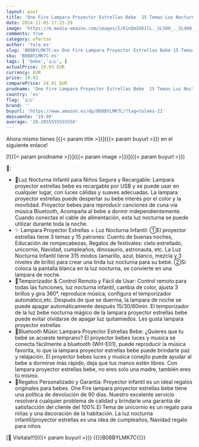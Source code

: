 ```yaml
---
layout: post
title: 'One Fire Lampara Proyector Estrellas Bebe  15 Temas Luz Nocturna Infantil con Control Remoto  Música Proyector Bebes Luces y Musica  360° Rotación Proyector Infantil Temporizador Regalos para Bebes'
date: 2024-11-05 17:25:29
image: 'https://m.media-amazon.com/images/I/61nQm2Ub1lL._SL500_._SL400_.jpg'
comments: true
category: ofertas
author: 'tole.es'
slug: 'B08BYLMK7C-es One Fire Lampara Proyector Estrellas Bebe 15 Temas Luz...'
sku: 'B08BYLMK7C-es'
tags: [ 'bebe','🇪🇸', ]
actualPrice: 19.93 EUR
currency: EUR
price: 19.93
comparePrice: 24.91 EUR
prodname: 'One Fire Lampara Proyector Estrellas Bebe  15 Temas Luz Nocturna Infantil con Control Remoto  Música Proyector Bebes Luces y Musica  360° Rotación Proyector Infantil Temporizador Regalos para Bebes'
country: 'es'
flag: '🇪🇸'
brand: ''
buyurl: 'https://www.amazon.es/dp/B08BYLMK7C/?tag=tolees-21'
descuento: '19.99'
average: '20.2055555555556'
---
```


Ahora mismo tienes [{{< param title >}}]({{< param buyurl >}}) en el siguiente enlace!

[![{{< param prodname >}}]({{< param image >}})]({{< param buyurl >}})

🔎:

- 🌈Luz Nocturna Infantil para Niños Segura y Recargable: Lampara proyector estrellas bebe es recargable por USB y se puede usar en cualquier lugar, con luces cálidas y suaves adecuadas. La lampara proyector estrellas puede despertar su bebe interés por el color y la movilidad. Proyector bebes para reproducir canciones de cuna vía música Bluetooth, Acompaña al bebe a dormir independientemente. Cuando conectas el cable de alimentación, esta luz nocturna se puede utilizar durante toda la noche.
- ✨ Lampara Proyector Estrellas + Luz Nocturna Infantil: ①El proyector estrellas tiene 3 temas y 15 patrones: Cuento de buenas noches, Educación de rompecabezas, Regalos de festivales: cielo estrellado, unicornio, Navidad, cumpleaños, dinosaurio, astronauta, etc. La Luz Nocturna Infantil tiene 315 modos (amarillo, azul, blanco, mezcla y 3 niveles de brillo) para crear una linda luz nocturna para su bebé. ②Si coloca la pantalla blanca en la luz nocturna, se convierte en una lampara de noche.
- 🌈Temporizador & Control Remoto y Fácil de Usar: Control remoto para todas las funciones, luz nocturna infantil, cambia de color, ajusta 3 brillos y gira 360°, reproduce música, configura el temporizador automático,etc. Después de que se duerma, la lampara de noche se puede apagar automáticamente después 15/30/60min. El temporizador de la luz bebe nocturna mágico de la lampara proyector estrellas bebe puede evitar olvidarse de apagar luz quitamiedos. Les gusta lampara proyector estrellas
- 🌈Bluetooth Músic Lampara Proyector Estrellas Bebe: ¿Quieres que tu bebé se acueste temprano? El proyector bebes luces y musica se conecta fácilmente a bluetooth (WH-E01), puede reproducir la música favorita, lo que la lampara proyector estrellas bebe puede brindarle paz y relajación. El proyector bebes luces y musica conejito puede ayudar al bebe a dormirse más rápido, deja que tus manos estén libres. Con lampara proyector estrellas bebe, no eres solo una madre, también eres tú mismo.
- 🌈Regalos Personalizado y Garantía: Proyector infantil es un ideal regalos originales para bebes. One Fire lampara proyector estrellas bebe tiene una política de devolución de 90 días. Nuestro excelente servicio resolverá cualquier problema de calidad y brindarle una garantía de satisfacción del cliente del 100%.El Tema de unicornio es un regalo para niñas y una decoración de la habitación. La luz nocturna infantil/proyector estrellas es una idea de cumpleaños, Navidad regalo para niños

[🛒 Visítala!!!]({{< param buyurl >}})
{{<world>}}B08BYLMK7C{{</world>}}
